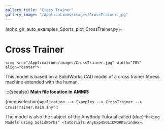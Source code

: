 ```yaml
---
gallery_title: "Cross Trainer"
gallery_image: "/Applications/images/CrossTrainer.jpg"
---
```


(sphx_glr_auto_examples_Sports_plot_CrossTrainer.py)=

# Cross Trainer

````{sidebar}
<img src="/Applications/images/CrossTrainer.jpg" width="70%" align="center">
````


This model is based on a SolidWorks CAD model of a cross trainer fitness machine
extended with the human.



:::{seealso}
**Main file location in AMMR:**

{menuselection}`Application --> Examples --> CrossTrainer --> CrossTrainer.main.any`
:::

The model is also the subject of the AnyBody Tutorial
called {doc}`"Making Models using SolidWorks" <tutorials:AnyExp4SOLIDWORKS/index>`.

